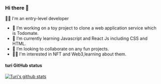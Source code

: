 ### Hi there 👋
👩‍💻 I'm an entry-level developer

- 🔭 I’m working on a toy project to clone a web application service which is Todomate.
- 🌱 I’m currently learning Javascript and React Js including CSS and HTML.
- 👯 I’m looking to collaborate on any fun projects. 
- 👩‍🎤 I'm interested in NFT and Web3,learning about them. 


#### turi GitHub status
 [![Turi's github stats](https://github-readme-stats.vercel.app/api?username=sookm)](https://github.com/anuraghazra/github-readme-stats)



<!--
**sookm/sookm** is a ✨ _special_ ✨ repository because its `README.md` (this file) appears on your GitHub profile.

Here are some ideas to get you started:

- 🔭 I’m currently working on ...
- 🌱 I’m currently learning ...
- 👯 I’m looking to collaborate on ...
- 🤔 I’m looking for help with ...
- 💬 Ask me about ...
- 📫 How to reach me: ...
- 😄 Pronouns: ...
- ⚡ Fun fact: ...
-->
